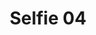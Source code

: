 ---
title: Selfie 04
image: /uploads/selfies/selfie-04.jpg
image_description: Beautiful female engineers taking selfie
---